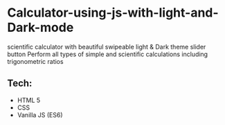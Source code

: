 # Calculator-using-js-with-light-and-Dark-mode
scientific calculator with beautiful swipeable light & Dark theme slider button
Perform all types of simple and scientific calculations including trigonometric ratios
## Tech:
- HTML 5
- CSS
- Vanilla JS (ES6)
